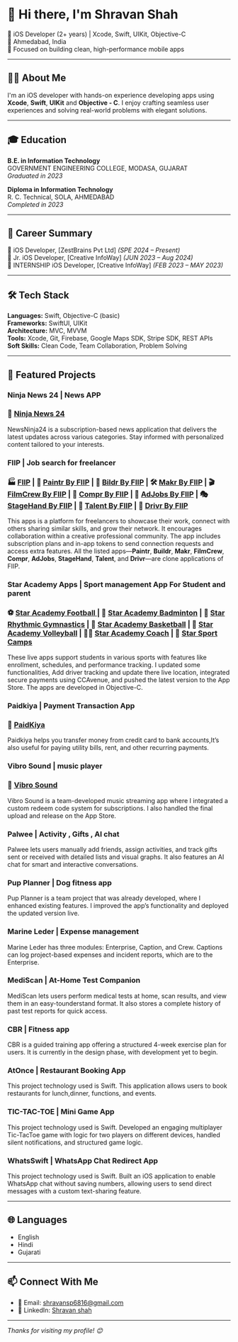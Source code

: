 # 👋 Hi there, I'm Shravan Shah

🚀 iOS Developer (2+ years) | Xcode, Swift, UIKit, Objective-C  
📍 Ahmedabad, India  
🧠 Focused on building clean, high-performance mobile apps

---

## 👨‍💻 About Me

I'm an iOS developer with hands-on experience developing apps using **Xcode**, **Swift**, **UIKit** and **Objective - C**. I enjoy crafting seamless user experiences and solving real-world problems with elegant solutions.

---

## 🎓 Education

**B.E. in Information Technology**  
GOVERNMENT ENGINEERING COLLEGE, MODASA, GUJARAT  
*Graduated in 2023*

**Diploma in Information Technology**  
R. C. Technical, SOLA, AHMEDABAD  
*Completed in 2023*

---

## 💼 Career Summary

🔹 iOS Developer, [ZestBrains Pvt Ltd] *(SPE 2024 – Present)*  
🔹 Jr. iOS Developer, [Creative InfoWay] *(JUN 2023 – Aug 2024)*  
🔹 INTERNSHIP iOS Developer, [Creative InfoWay] *(FEB 2023 – MAY 2023)*

---

## 🛠️ Tech Stack

**Languages:** Swift, Objective-C (basic)  
**Frameworks:** SwiftUI, UIKit  
**Architecture:** MVC, MVVM  
**Tools:** Xcode, Git, Firebase, Google Maps SDK, Stripe SDK, REST APIs  
**Soft Skills:** Clean Code, Team Collaboration, Problem Solving

---

## 🚀 Featured Projects

### Ninja News 24 | News APP
### 📰 [Ninja News 24](https://apps.apple.com/in/app/ninja-news-24/id6739616129) 
NewsNinja24 is a subscription-based news application that delivers the latest updates across various categories. Stay informed with personalized content tailored to your interests.

### FIIP | Job search for freelancer
### 🏭 [FIIP](https://apps.apple.com/in/app/fiip-freelance-gig-finder/id6742454693) | 🎨 [Paintr By FIIP](https://apps.apple.com/in/app/paintr-by-fiip/id6744102028) | 🧱 [Bildr By FIIP](https://apps.apple.com/in/app/buildr-by-fiip/id6745872132) | 🛠️ [Makr By FIIP](https://apps.apple.com/in/app/makr-by-fiip/id6745934695) | 🎬 [FilmCrew By FIIP](https://apps.apple.com/in/app/filmcrew-by-fiip/id6746926549) | 🧾 [Compr By FIIP](https://apps.apple.com/in/app/compr-by-fiip/id6746927776) | 📢 [AdJobs By FIIP](https://apps.apple.com/in/app/adjobs-by-fiip/id6746927614) | 🎭 [StageHand By FIIP](https://apps.apple.com/in/app/stagehand-by-fiip/id6746927646) | 🌟 [Talent By FIIP](https://apps.apple.com/in/app/talent-by-fiip/id6746927617) | 🚗 [Drivr By FIIP](https://apps.apple.com/in/app/drivr-by-fiip/id6746927908) 
This apps is a platform for freelancers to showcase their work, connect with others sharing similar skills, and grow their network. It encourages collaboration within a creative professional community. The app
includes subscription plans and in-app tokens to send connection requests and access extra features. All the listed apps—**Paintr**, **Buildr**, **Makr**, **FilmCrew**, **Compr**, **AdJobs**, **StageHand**, **Talent**, and **Drivr**—are clone applications of FIIP.

### Star Academy Apps | Sport management App For Student and parent
### ⚽ [Star Academy Football ](https://apps.apple.com/in/app/star-football-academy/id1512395647) | 🏸 [Star Academy Badminton](https://apps.apple.com/in/app/star-badminton-academy/id1640968285) | 🤸 [Star Rhythmic Gymnastics](https://apps.apple.com/in/app/star-rhythmic-gymnastics-club/id6464569426) | 🏀 [Star Academy Basketball](https://apps.apple.com/in/app/star-basketball-academy/id1559641874) | 🏐 [Star Academy Volleyball](https://apps.apple.com/in/app/star-volleyball-academy/id6463856723) | 🧑‍🏫 [Star Academy Coach](https://apps.apple.com/in/app/star-academies-coaches/id1540379452) | 🏅 [Star Sport Camps](https://apps.apple.com)
These live apps support students in various sports with features like enrollment, schedules, and performance tracking. I updated some functionalities, Add driver tracking and update there live location, integrated secure payments using CCAvenue, and pushed the latest version to the App Store. The apps are developed in Objective-C.

### Paidkiya | Payment Transaction App
### 💸 [PaidKiya](https://apps.apple.com/in/app/paidkiya-app-best-for-money/id1460254366)
Paidkiya helps you transfer money from credit card to bank accounts,It’s also useful for paying utility bills, rent, and other recurring payments.

### Vibro Sound | music player
### 🎵 [Vibro Sound](https://apps.apple.com/in/app/vibrosound/id6736756606)
Vibro Sound is a team-developed music streaming app where I integrated a custom redeem code system for subscriptions. I also handled the final upload and release on the App Store.

### Palwee | Activity , Gifts , AI chat
Palwee lets users manually add friends, assign activities, and track gifts sent or received with detailed lists and visual graphs. It also features an AI chat for smart and interactive conversations.

### Pup Planner | Dog fitness app
Pup Planner is a team project that was already developed, where I enhanced existing features. I improved the app’s functionality and deployed the updated version live.

### Marine Leder | Expense management
Marine Leder has three modules: Enterprise, Caption, and Crew. Captions can log project-based expenses and incident reports, which are to the Enterprise.

### MediScan | At-Home Test Companion
MediScan lets users perform medical tests at home, scan results, and view them in an easy-tounderstand format. It also stores a complete history of past test reports for quick access.

### CBR | Fitness app
CBR is a guided training app offering a structured 4-week exercise plan for users. It is currently in the design phase, with development yet to begin.

### AtOnce | Restaurant Booking App
This project technology used is Swift. This application allows users to book restaurants for lunch,dinner, functions, and events.

### TIC-TAC-TOE | Mini Game App
This project technology used is Swift. Developed an engaging multiplayer Tic-TacToe game with logic for two players on different devices, handled silent notifications, and structured game logic.

### WhatsSwift | WhatsApp Chat Redirect App
This project technology used is Swift. Built an iOS application to enable WhatsApp chat without saving numbers, allowing users to send direct messages with a custom text-sharing feature.

---

## 🌐 Languages

- English  
- Hindi  
- Gujarati

---

## 📫 Connect With Me

- 📧 Email: [shravansp6816@gmail.com](mailto:shravansp6816@gmail.com)  
- 🔗 LinkedIn: [Shravan shah](https://www.linkedin.com/in/shravan-shah-609b861b3?utm_source=share&utm_campaign=share_via&utm_content=profile&utm_medium=ios_app)
  
---

*Thanks for visiting my profile! 😊*
